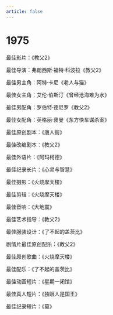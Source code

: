 ```yaml
---
article: false
---
```


# 1975

最佳影片：《教父2》

最佳导演：弗朗西斯·福特·科波拉《教父2》

最佳男主角：阿特·卡尼《老人与猫》

最佳女主角：艾伦·伯斯汀《曾经沧海难为水》

最佳男配角：罗伯特·德尼罗《教父2》

最佳女配角：英格丽·褒曼《东方快车谋杀案》

最佳原创剧本：《唐人街》

最佳改编剧本：《教父2》

最佳外语片：《阿玛柯德》

最佳纪录长片：《心灵与智慧》

最佳摄影：《火烧摩天楼》

最佳剪辑：《火烧摩天楼》

最佳音响：《大地震》

最佳艺术指导：《教父2》

最佳服装设计：《了不起的盖茨比》

剧情片最佳原创配乐：《教父2》

最佳原创歌曲：《火烧摩天楼》

最佳配乐：《了不起的盖茨比》

最佳动画短片：《星期一闭馆》

最佳真人短片：《独眼人是国王》

最佳纪录短片：《莫》